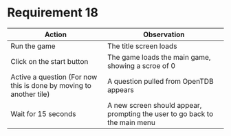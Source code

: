 # Requirement 18

Action | Observation
--------|-----------------------
Run the game | The title screen loads
Click on the start button | The game loads the main game, showing a scroe of 0
Active a question (For now this is done by moving to another tile) | A question pulled from OpenTDB appears
Wait for 15 seconds | A new screen should appear, prompting the user to go back to the main menu